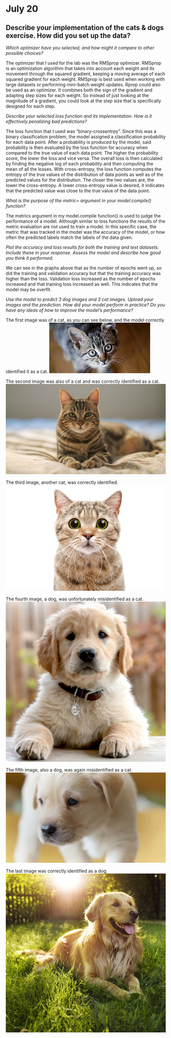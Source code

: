 # July 20

## Describe your implementation of the cats & dogs exercise. How did you set up the data?
*Which optimizer have you selected, and how might it compare to other possible choices?*

The optimizer that I used for the lab was the RMSprop optimizer. RMSprop is an optimization algorithm that takes into account each weight and its movement through the squared gradient, keeping a moving average of each squared gradient for each weight. RMSprop is best used when working with large datasets or performing mini-batch weight updates. Rprop could also be used as an optimizer. It combines both the sign of the gradient and adapting step sizes for each weight. So instead of just looking at the magnitude of a gradient, you could look at the step size that is specifically designed for each step.

*Describe your selected loss function and its implementation. How is it effectively penalizing bad predictions?*

The loss function that I used was “binary-crossentrpy”.  Since this was a binary classification problem, the model assigned a classification probability for each data point. After a probability is produced by the model, said probability is then evaluated by the loss function for accuracy when compared to the true value of each data point. The higher the probability score, the lower the loss and vice versa. The overall loss is then calculated by finding the negative log of each probability and then computing the mean of all the losses. With cross-entropy, the loss function computes the entropy of the true values of the distribution of data points as well as of the predicted values for the distribution. The closer the two values are, the lower the cross-entropy. A lower cross-entropy value is desired, it indicates that the predicted value was close to the true value of the data point.

*What is the purpose of the metric= argument in your model.compile() function?*

The metrics argument in my model.compile function() is used to judge the performance of a model. Although similar to loss functions the results of the metric evaluation are not used to train a model. In this specific case, the metric that was tracked in the model was the accuracy of the model, or how often the predicted labels match the labels of the data given.


*Plot the accuracy and loss results for both the training and test datasets. Include these in your response. Assess the model and describe how good you think it performed.*

We can see in the graphs above that as the number of epochs went up, so did the training and validation accuracy but that the training accuracy was higher than the loss. Validation loss increased as the number of epochs increased and that training loss increased as well. This indicates that the model may be overfit. 

*Use the model to predict 3 dog images and 3 cat images. Upload your images and the prediction. How did your model perform in practice? Do you have any ideas of how to improve the model’s performance?*

The first image was of a cat, as you can see below, and the model correctly identified it as a cat.
![](cat.jpeg)

The second image was also of a cat and was correctly identified as a cat.
![](cat2.jpeg)

The third image, another cat, was correctly identified.
![](cat3.jpeg)

The fourth image, a dog, was unfortunately misidentified as a cat.
![](golder-retriever-puppy.jpeg)

The fifth image, also a dog, was again misidentified as a cat.
![](maxresdefault.jpeg)

The last image was correctly identified as a dog.
![](retriever.jpeg)
